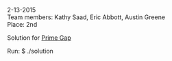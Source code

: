 2-13-2015<br>
Team members: Kathy Saad, Eric Abbott, Austin Greene<br>
Place: 2nd

Solution for <a href="http://uva.onlinejudge.org/external/16/1644.html">Prime Gap</a>

Run:
		$ ./solution
